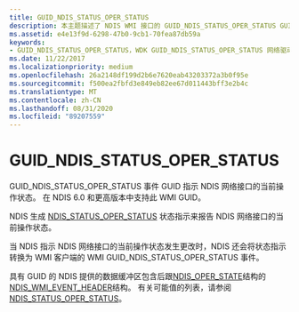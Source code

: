 ```yaml
---
title: GUID_NDIS_STATUS_OPER_STATUS
description: 本主题描述了 NDIS WMI 接口的 GUID_NDIS_STATUS_OPER_STATUS GUID。
ms.assetid: e4e13f9d-6298-47b0-9cb1-70fea87db59a
keywords:
- GUID_NDIS_STATUS_OPER_STATUS，WDK GUID_NDIS_STATUS_OPER_STATUS 网络驱动程序
ms.date: 11/22/2017
ms.localizationpriority: medium
ms.openlocfilehash: 26a2148df199d2b6e7620eab43203372a3b0f95e
ms.sourcegitcommit: f500ea2fbfd3e849eb82ee67d011443bff3e2b4c
ms.translationtype: MT
ms.contentlocale: zh-CN
ms.lasthandoff: 08/31/2020
ms.locfileid: "89207559"
---
```

# <a name="guid_ndis_status_oper_status"></a>GUID_NDIS_STATUS_OPER_STATUS

GUID_NDIS_STATUS_OPER_STATUS 事件 GUID 指示 NDIS 网络接口的当前操作状态。 在 NDIS 6.0 和更高版本中支持此 WMI GUID。

NDIS 生成 [NDIS_STATUS_OPER_STATUS](ndis-status-oper-status.md) 状态指示来报告 NDIS 网络接口的当前操作状态。

当 NDIS 指示 NDIS 网络接口的当前操作状态发生更改时，NDIS 还会将状态指示转换为 WMI 客户端的 WMI GUID_NDIS_STATUS_OPER_STATUS 事件。

具有 GUID 的 NDIS 提供的数据缓冲区包含后跟[NDIS_OPER_STATE](/windows-hardware/drivers/ddi/ntddndis/ns-ntddndis-_ndis_oper_state)结构的[NDIS_WMI_EVENT_HEADER](/windows-hardware/drivers/ddi/ntddndis/ns-ntddndis-_ndis_wmi_event_header)结构。 有关可能值的列表，请参阅 [NDIS_STATUS_OPER_STATUS](ndis-status-oper-status.md)。